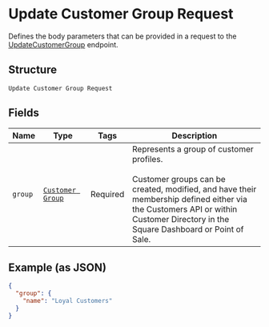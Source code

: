 
# Update Customer Group Request

Defines the body parameters that can be provided in a request to the
[UpdateCustomerGroup](#endpoint-updatecustomergroup) endpoint.

## Structure

`Update Customer Group Request`

## Fields

| Name | Type | Tags | Description |
|  --- | --- | --- | --- |
| `group` | [`Customer Group`](/doc/models/customer-group.md) | Required | Represents a group of customer profiles.<br><br>Customer groups can be created, modified, and have their membership defined either via<br>the Customers API or within Customer Directory in the Square Dashboard or Point of Sale. |

## Example (as JSON)

```json
{
  "group": {
    "name": "Loyal Customers"
  }
}
```


